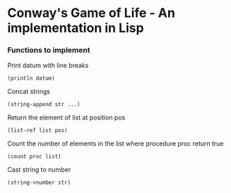 # Conway's Game of Life - An implementation in Lisp

### Functions to implement
Print datum with line breaks
```
(println datum)
```
Concat strings
```
(string-append str ...)
```
Return the element of list at position pos
```
(list-ref list pos)
```
Count the number of elements in the list where procedure proc return true
```
(count proc list)
```
Cast string to number
```
(string->number str)
```
